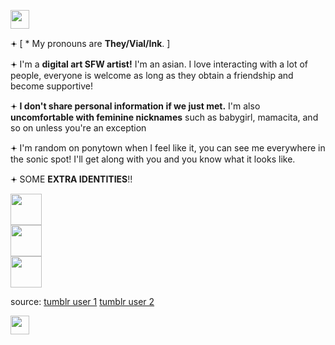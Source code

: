 <img src='https://64.media.tumblr.com/834c472976cff3acafa89f096f0407b4/ce19051a95c21bcf-f4/s2048x3072/5e73be143603258b5b8373a615d9b1fbfce3a853.pnj' style='height: 30px; width: auto;'></img>
<p>𖥔 [ * My pronouns are <b>They/Vial/Ink</b>. ]</p>
<p>𖥔 I'm a <b>digital art SFW artist!</b> I'm an asian. I love interacting with a lot of people, everyone is welcome as long as they obtain a friendship and become supportive!</p>
<p>𖥔 <b>I don't share personal information if we just met.</b> I'm also <b>uncomfortable with feminine nicknames</b> such as babygirl, mamacita, and so on unless you're an exception</p>
<p>𖥔 I'm random on ponytown when I feel like it, you can see me everywhere in the sonic spot! I'll get along with you and you know what it looks like.</p>
<p>𖥔 SOME <b>EXTRA IDENTITIES</b>!!</p>

<img src='https://64.media.tumblr.com/cd497e04cc2f18f44939dc6978b2b26a/9837571aa2ae4681-a3/s2048x3072/7734f4959f72556204a12d437438501549a92868.pnj' style='height: 50px; width; auto; display: flex;'></img><img src='https://64.media.tumblr.com/5aa3a2b16e3705dc572cb292f52c608f/87638002bd078529-8d/s400x600/94b55702c65878e832b9372b4588f5f2ee3c0eb8.pnj' style='height: 50px; width: auto; display: flex;'></img>
<img src='https://64.media.tumblr.com/303cdfc5cba67d965f21fe4e51187bc5/c2a90cdc88b92039-e0/s400x600/ccfd666a5b9932c227eea20c859fe0179a8315c1.pnj' style='height: 50px; width: auto;'></img>
<p>source: <a href='https://www.tumblr.com/rwuffles'>tumblr user 1</a> <a href='https://www.tumblr.com/kikitheskele'>tumblr user 2</a></p>

<img src='https://64.media.tumblr.com/834c472976cff3acafa89f096f0407b4/ce19051a95c21bcf-f4/s2048x3072/5e73be143603258b5b8373a615d9b1fbfce3a853.pnj' style='height: 30px; width: auto;'></img>
